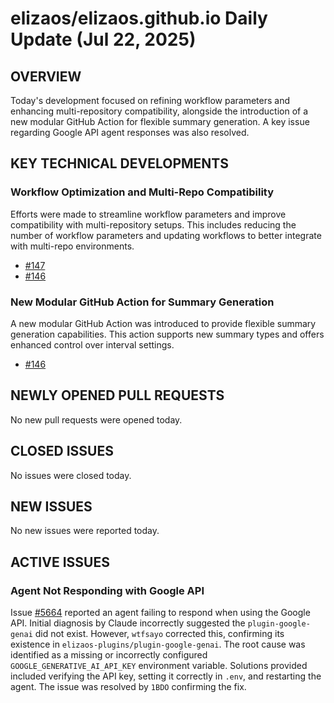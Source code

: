 # elizaos/elizaos.github.io Daily Update (Jul 22, 2025)
## OVERVIEW 
Today's development focused on refining workflow parameters and enhancing multi-repository compatibility, alongside the introduction of a new modular GitHub Action for flexible summary generation. A key issue regarding Google API agent responses was also resolved.

## KEY TECHNICAL DEVELOPMENTS

### Workflow Optimization and Multi-Repo Compatibility
Efforts were made to streamline workflow parameters and improve compatibility with multi-repository setups. This includes reducing the number of workflow parameters and updating workflows to better integrate with multi-repo environments.
- [#147](https://github.com/elizaos/elizaos.github.io/pull/147)
- [#146](https://github.com/elizaos/elizaos.github.io/pull/146)

### New Modular GitHub Action for Summary Generation
A new modular GitHub Action was introduced to provide flexible summary generation capabilities. This action supports new summary types and offers enhanced control over interval settings.
- [#146](https://github.com/elizaos/elizaos.github.io/pull/146)

## NEWLY OPENED PULL REQUESTS
No new pull requests were opened today.

## CLOSED ISSUES
No issues were closed today.

## NEW ISSUES
No new issues were reported today.

## ACTIVE ISSUES

### Agent Not Responding with Google API
Issue [#5664](https://github.com/elizaos/elizaos.github.io/issues/5664) reported an agent failing to respond when using the Google API. Initial diagnosis by Claude incorrectly suggested the `plugin-google-genai` did not exist. However, `wtfsayo` corrected this, confirming its existence in `elizaos-plugins/plugin-google-genai`. The root cause was identified as a missing or incorrectly configured `GOOGLE_GENERATIVE_AI_API_KEY` environment variable. Solutions provided included verifying the API key, setting it correctly in `.env`, and restarting the agent. The issue was resolved by `1BDO` confirming the fix.